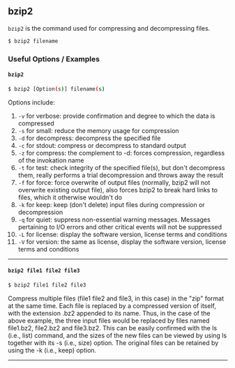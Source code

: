---
---

bzip2
-------
<!--TODO: Add documentation for this command by submitting a pull request.-->
<!-- one line explanation would go here -->
`bzip2` is the command used for compressing and decompressing files.

<!-- minimal example -->
~~~ bash
$ bzip2 filename
~~~


<!--more-->

### Useful Options / Examples

#### `bzip2`

~~~bash
$ bzip2 [Option(s)] filename(s)
~~~

Options include:

1. `-v` for verbose: provide confirmation and degree to which the data is compressed
2. `-s` for small: reduce the memory usage for compression
3. `-d` for decompress: decompress the specified file
4. `-c` for stdout: compress or decompress to standard output
5. `-z` for compress: the complement to -d: forces compression, regardless of the invokation name
6. `-t` for test: check integrity of the specified file(s), but don't decompress them, really performs a trial decompression and throws away the result
7. `-f` for force: force overwrite of output files (normally, bzip2 will not overwrite existing output file), also forces bzip2 to break hard links to files, which it otherwise wouldn't do
8. `-k` for keep: keep (don't delete) input files during compression or decompression
9. `-q` for quiet: suppress non-essential warning messages. Messages pertaining to I/O errors and other critical events will not be suppressed
10. `-L` for license: display the software version, license terms and conditions
11. `-V` for version: the same as license, display the software version, license terms and conditions

----

#### `bzip2 file1 file2 file3`

~~~bash
$ bzip2 file1 file2 file3
~~~

Compress multiple files (file1 file2 and file3, in this case) in the "zip" format at the same time. Each file is replaced by a compressed version of itself, with the extension .bz2 appended to its name. Thus, in the case of the above example, the three input files would be replaced by files named file1.bz2, file2.bz2 and file3.bz2. This can be easily confirmed with the ls (i.e., list) command, and the sizes of the new files can be viewed by using ls together with its -s (i.e., size) option. The original files can be retained by using the -k (i.e., keep) option.

----
